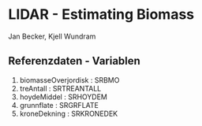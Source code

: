 # LIDAR - Estimating Biomass
Jan Becker, Kjell Wundram

## Referenzdaten - Variablen

1. biomasseOverjordisk : SRBMO
2. treAntall : SRTREANTALL
3. hoydeMiddel : SRHOYDEM
4. grunnflate : SRGRFLATE
5. kroneDekning : SRKRONEDEK
